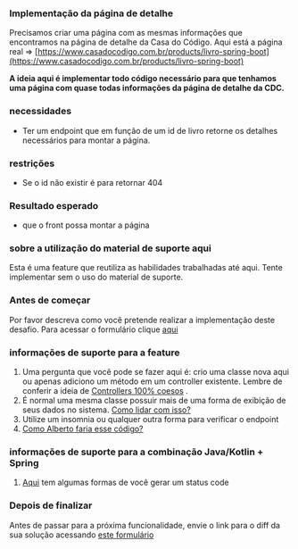 ### **Implementação da página de detalhe**

Precisamos criar uma página com as mesmas informações que encontramos na página de detalhe da Casa do Código. Aqui está a página real => [https://www.casadocodigo.com.br/products/livro-spring-boot](https://www.casadocodigo.com.br/products/livro-spring-boot)

**A ideia aqui é implementar todo código necessário para que tenhamos uma página com quase todas informações da página de detalhe da CDC.**

### **necessidades**

*   Ter um endpoint que em função de um id de livro retorne os detalhes necessários para montar a página.

### **restrições**

*   Se o id não existir é para retornar 404

### **Resultado esperado**

*   que o front possa montar a página

### **sobre a utilização do material de suporte aqui**

Esta é uma feature que reutiliza as habilidades trabalhadas até aqui. Tente implementar sem o uso do material de suporte. 

### Antes de começar

Por favor descreva como você pretende realizar a implementação deste desafio. Para acessar o formulário clique [aqui](https://forms.office.com/Pages/ResponsePage.aspx?id=N_g5dr5kZ0-40jxfQKJQe2u031d_ktJOmocsbZbiesJUNVo5RFZIMVZYVlVNUURLQUFENkVSOEZKNC4u)

### **informações de suporte para a feature**

1. Uma pergunta que você pode se fazer aqui é: crio uma classe nova aqui ou apenas adiciono um método em um controller existente. Lembre de conferir a ideia de [Controllers 100% coesos](https://youtu.be/NNKG2TFctfo) .
2.  É normal uma mesma classe possuir mais de uma forma de exibição de seus dados no sistema. [Como lidar com isso?](https://youtu.be/iyM12hm0Jig)
3.  Utilize um insomnia ou qualquer outra forma para verificar o endpoint
4.  [Como Alberto faria esse código?](https://youtu.be/U9taG94p9uc)

### informações de suporte para a combinação Java/Kotlin + Spring

1.  [Aqui](https://youtu.be/CWe1yokaPf4) tem algumas formas de você gerar um status code

### Depois de finalizar

Antes de passar para a próxima funcionalidade, envie o link para o diff da sua solução acessando [este formulário](https://forms.office.com/Pages/ResponsePage.aspx?id=N_g5dr5kZ0-40jxfQKJQe2u031d_ktJOmocsbZbiesJUQUpWTEhYV0pLOFdPTlA2TUFGWUg2QUZVTC4u)
